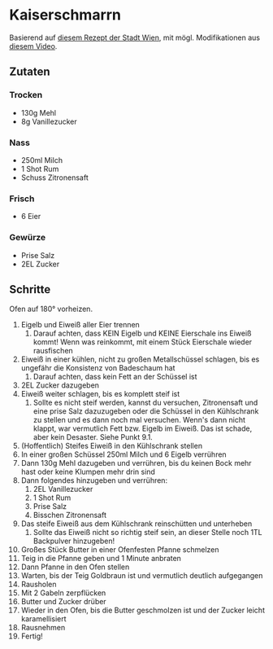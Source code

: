# Kaiserschmarrn

Basierend auf [diesem Rezept der Stadt Wien](https://www.youtube.com/watch?v=h0yp5Nx6DfQ&list=PLt5oS9A1q7b4szvFwowJ-XeWqaS7MT-Kj&index=5), mit mögl. Modifikationen aus [diesem Video](https://www.youtube.com/watch?v=6nJ0jy5ZOns).

## Zutaten

### Trocken

- 130g Mehl
- 8g Vanillezucker

### Nass

- 250ml Milch
- 1 Shot Rum
- Schuss Zitronensaft
  
### Frisch

- 6 Eier

### Gewürze

- Prise Salz
- 2EL Zucker

## Schritte

Ofen auf 180° vorheizen.

1. Eigelb und Eiweiß aller Eier trennen
   1. Darauf achten, dass KEIN Eigelb und KEINE Eierschale ins Eiweiß kommt! Wenn was reinkommt, mit einem Stück Eierschale wieder rausfischen
2. Eiweiß in einer kühlen, nicht zu großen Metallschüssel schlagen, bis es ungefähr die Konsistenz von Badeschaum hat
   1. Darauf achten, dass kein Fett an der Schüssel ist
3. 2EL Zucker dazugeben
4. Eiweiß weiter schlagen, bis es komplett steif ist
   1. Sollte es nicht steif werden, kannst du versuchen, Zitronensaft und eine prise Salz dazuzugeben oder die Schüssel in den Kühlschrank zu stellen und es dann noch mal versuchen. Wenn's dann nicht klappt, war vermutlich Fett bzw. Eigelb im Eiweiß. Das ist schade, aber kein Desaster. Siehe Punkt 9.1.
5. (Hoffentlich) Steifes Eiweiß in den Kühlschrank stellen
6. In einer großen Schüssel 250ml Milch und 6 Eigelb verrühren
7. Dann 130g Mehl dazugeben und verrühren, bis du keinen Bock mehr hast oder keine Klumpen mehr drin sind
8. Dann folgendes hinzugeben und verrühren:
   1. 2EL Vanillezucker 
   2. 1 Shot Rum 
   3. Prise Salz 
   4. Bisschen Zitronensaft
9. Das steife Eiweiß aus dem Kühlschrank reinschütten und unterheben
   1.  Sollte das Eiweiß nicht so richtig steif sein, an dieser Stelle noch 1TL Backpulver hinzugeben!
10. Großes Stück Butter in einer Ofenfesten Pfanne schmelzen
11. Teig in die Pfanne geben und 1 Minute anbraten
12. Dann Pfanne in den Ofen stellen
13. Warten, bis der Teig Goldbraun ist und vermutlich deutlich aufgegangen
14. Rausholen
15. Mit 2 Gabeln zerpflücken
16. Butter und Zucker drüber
17. Wieder in den Ofen, bis die Butter geschmolzen ist und der Zucker leicht karamellisiert
18. Rausnehmen
19. Fertig!